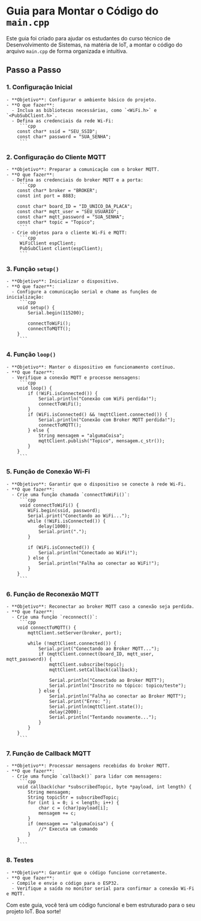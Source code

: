 # Guia para Montar o Código do `main.cpp`

Este guia foi criado para ajudar os estudantes do curso técnico de Desenvolvimento de Sistemas, na matéria de IoT, a montar o código do arquivo `main.cpp` de forma organizada e intuitiva.

## Passo a Passo

### 1. **Configuração Inicial**
    - **Objetivo**: Configurar o ambiente básico do projeto.
    - **O que fazer**:
      - Inclua as bibliotecas necessárias, como `<WiFi.h>` e `<PubSubClient.h>`.
      - Defina as credenciais da rede Wi-Fi:
         ```cpp
        const char* ssid = "SEU_SSID";
        const char* password = "SUA_SENHA";
         ```

### 2. **Configuração do Cliente MQTT**
    - **Objetivo**: Preparar a comunicação com o broker MQTT.
    - **O que fazer**:
      - Defina as credenciais do broker MQTT e a porta:
         ```cpp
        const char* broker = "BROKER";
        const int port = 8883;

        const char* board_ID = "ID_UNICO_DA_PLACA";
        const char* mqtt_user = "SEU_USUARIO";
        const char* mqtt_password = "SUA_SENHA";
        const char* topic = "Topico";
         ```
      - Crie objetos para o cliente Wi-Fi e MQTT:
         ```cpp
         WiFiClient espClient;
         PubSubClient client(espClient);
         ```
### 3. **Função `setup()`**
    - **Objetivo**: Inicializar o dispositivo.
    - **O que fazer**:
      - Configure a comunicação serial e chame as funções de inicialização:
         ```cpp
        void setup() {
            Serial.begin(115200);

            connectToWiFi();
            connectToMQTT();
        }
         ```

### 4. **Função `loop()`**
    - **Objetivo**: Manter o dispositivo em funcionamento contínuo.
    - **O que fazer**:
      - Verifique a conexão MQTT e processe mensagens:
         ```cpp
        void loop() {
            if (!WiFi.isConnected()) {
                Serial.println("Conexão com WiFi perdida!");
                connectToWiFi();
            }
            if (WiFi.isConnected() && !mqttClient.connected()) {
                Serial.println("Conexão com Broker MQTT perdida!");
                connectToMQTT();
            } else {
                String mensagem = "algumaCoisa";
                mqttClient.publish("Topico", mensagem.c_str());
            }
        }
         ```

### 5. **Função de Conexão Wi-Fi**
    - **Objetivo**: Garantir que o dispositivo se conecte à rede Wi-Fi.
    - **O que fazer**:
      - Crie uma função chamada `connectToWiFi()`:
         ```cpp
         void connectToWiFi() {
            WiFi.begin(ssid, password);
            Serial.print("Conectando ao WiFi...");
            while (!WiFi.isConnected()) {
                delay(1000);
                Serial.print(".");
            }

            if (WiFi.isConnected()) {
                Serial.println("Conectado ao WiFi!");
            } else {
                Serial.println("Falha ao conectar ao WiFi!");
            }
        }
         ```
### 6. **Função de Reconexão MQTT**
    - **Objetivo**: Reconectar ao broker MQTT caso a conexão seja perdida.
    - **O que fazer**:
      - Crie uma função `reconnect()`:
         ```cpp
        void connectToMQTT() {
            mqttClient.setServer(broker, port);

            while (!mqttClient.connected()) {
                Serial.print("Conectando ao Broker MQTT...");
                if (mqttClient.connect(board_ID, mqtt_user, mqtt_password)) {
                    mqttClient.subscribe(topic);
                    mqttClient.setCallback(callback);

                    Serial.println("Conectado ao Broker MQTT");
                    Serial.println("Inscrito no tópico: topico/teste");
                } else {
                    Serial.println("Falha ao conectar ao Broker MQTT");
                    Serial.print("Erro: ");
                    Serial.println(mqttClient.state());
                    delay(2000);
                    Serial.println("Tentando novamente...");
                }
            }
        }
         ```

### 7. **Função de Callback MQTT**
    - **Objetivo**: Processar mensagens recebidas do broker MQTT.
    - **O que fazer**:
      - Crie uma função `callback()` para lidar com mensagens:
         ```cpp
        void callback(char *subscribedTopic, byte *payload, int length) {
            String mensagem;
            String topicStr = subscribedTopic;
            for (int i = 0; i < length; i++) {
                char c = (char)payload[i];
                mensagem += c;
            }
            if (mensagem == "algumaCoisa") {
                //* Executa um comando
            }
        }
         ```

### 8. **Testes**
    - **Objetivo**: Garantir que o código funcione corretamente.
    - **O que fazer**:
      - Compile e envie o código para o ESP32.
      - Verifique a saída no monitor serial para confirmar a conexão Wi-Fi e MQTT.

Com este guia, você terá um código funcional e bem estruturado para o seu projeto IoT. Boa sorte!
